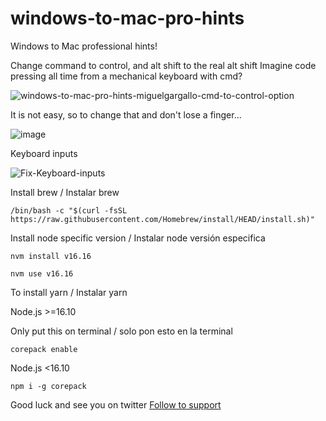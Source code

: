 # windows-to-mac-pro-hints
Windows to Mac professional hints!

Change command to control, and alt shift to the real alt shift
Imagine code pressing all time from a mechanical keyboard with cmd?

![windows-to-mac-pro-hints-miguelgargallo-cmd-to-control-option](https://user-images.githubusercontent.com/5947268/184838086-eb110f1d-86e9-4538-a890-c070fde14104.png)


It is not easy, so to change that and don't lose a finger...

![image](https://user-images.githubusercontent.com/5947268/184834376-95e33edb-aeba-44eb-baa1-856558ffa1fd.png)

Keyboard inputs

![Fix-Keyboard-inputs](https://user-images.githubusercontent.com/5947268/184843299-c345a032-5409-48ca-a062-11c6ae86ce5e.png)


Install brew / Instalar brew

    /bin/bash -c "$(curl -fsSL https://raw.githubusercontent.com/Homebrew/install/HEAD/install.sh)"

Install node specific version / Instalar node versión especifica

    nvm install v16.16

    nvm use v16.16

To install yarn / Instalar yarn

  Node.js >=16.10

Only put this on terminal / solo pon esto en la terminal

    corepack enable

Node.js <16.10

    npm i -g corepack
  
Good luck and see you on twitter [Follow to support](https://twitter.com/miguelgargallo)
